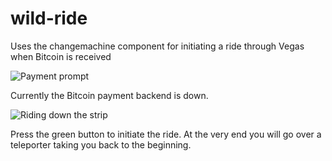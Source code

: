 # wild-ride

Uses the changemachine component for initiating a ride through Vegas when Bitcoin is received

![Payment prompt](https://i.imgur.com/7h4Ofre.jpg)

Currently the Bitcoin payment backend is down.

![Riding down the strip](https://i.imgur.com/QPkS3Mw.jpg)

Press the green button to initiate the ride. At the very end you will go over a teleporter taking you back to the beginning.
